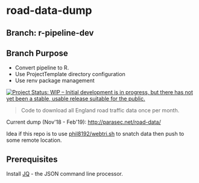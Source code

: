 
# road-data-dump

## Branch: r-pipeline-dev

## Branch Purpose

* Convert pipeline to R.
* Use ProjectTemplate directory configuration
* Use renv package management


[![Project Status: WIP – Initial development is in progress, but there has not yet been a stable, usable release suitable for the public.](http://www.repostatus.org/badges/latest/wip.svg)](http://www.repostatus.org/#wip)

> Code to download all England road traffic data once per month.

Current dump (Nov'18 - Feb'19): http://parasec.net/road-data/

Idea if this repo is to use [phil8192/webtri.sh](https://github.com/phil192/webtri.sh) to snatch data then push to some remote location.


## Prerequisites

Install [JQ](https://stedolan.github.io/jq/) - the JSON command line processor.

